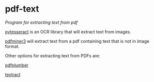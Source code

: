 # pdf-text
*Program for extracting text from pdf*

[pytesseract](https://pypi.org/project/pytesseract/) is an OCR library that will extract text from images.


[pdfminer3](https://github.com/gwk/pdfminer3) will extract text from a pdf containing text that is not in image format.


Other options for extracting text from PDFs are:

[pdfplumber](https://github.com/jsvine/pdfplumber)

[textract](https://textract.readthedocs.io/en/stable/python_package.html)

